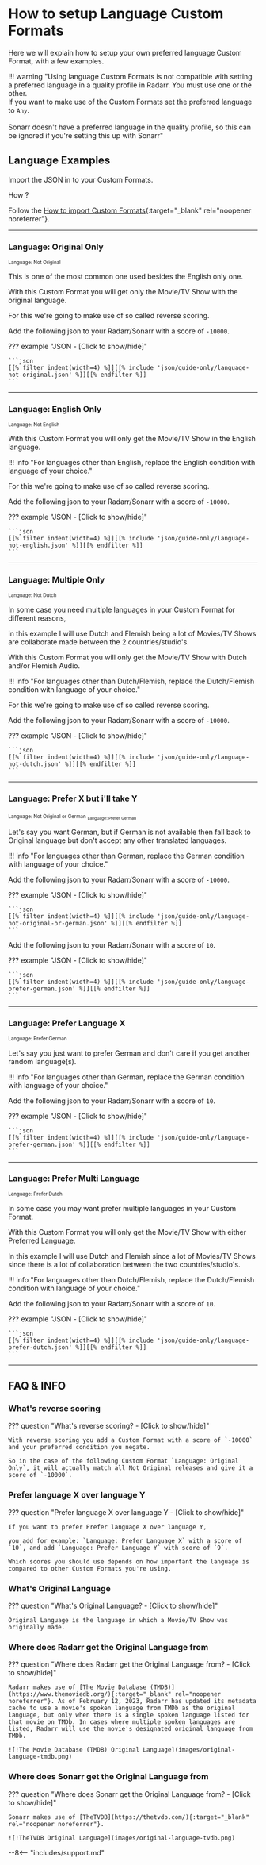 # How to setup Language Custom Formats

Here we will explain how to setup your own preferred language Custom Format, with a few examples.

!!! warning "Using language Custom Formats is not compatible with setting a preferred language in a quality profile in Radarr. You must use one or the other.<br>If you want to make use of the Custom Formats set the preferred language to `Any`.<br><br>Sonarr doesn't have a preferred language in the quality profile, so this can be ignored if you're setting this up with Sonarr"

## Language Examples

Import the JSON in to your Custom Formats.

How ?

Follow the [How to import Custom Formats](/Radarr/Radarr-import-custom-formats/){:target="_blank" rel="noopener noreferrer"}.

---

### Language: Original Only

<sub><sub>Language: Not Original</sub>

This is one of the most common one used besides the English only one.

With this Custom Format you will get only the Movie/TV Show with the original language.

For this we're going to make use of so called reverse scoring.

Add the following json to your Radarr/Sonarr with a score of `-10000`.

??? example "JSON - [Click to show/hide]"

    ```json
    [[% filter indent(width=4) %]][[% include 'json/guide-only/language-not-original.json' %]][[% endfilter %]]
    ```

---

### Language: English Only

<sub><sub>Language: Not English</sub>

With this Custom Format you will only get the Movie/TV Show in the English language.

!!! info "For languages other than English, replace the English condition with language of your choice."

For this we're going to make use of so called reverse scoring.

Add the following json to your Radarr/Sonarr with a score of `-10000`.

??? example "JSON - [Click to show/hide]"

    ```json
    [[% filter indent(width=4) %]][[% include 'json/guide-only/language-not-english.json' %]][[% endfilter %]]
    ```

---

### Language: Multiple Only

<sub><sub>Language: Not Dutch</sub>

In some case you need multiple languages in your Custom Format for different reasons,

in this example I will use Dutch and Flemish being a lot of Movies/TV Shows are collaborate made between the 2 countries/studio's.

With this Custom Format you will only get the Movie/TV Show with Dutch and/or Flemish Audio.

!!! info "For languages other than Dutch/Flemish, replace the Dutch/Flemish condition with language of your choice."

For this we're going to make use of so called reverse scoring.

Add the following json to your Radarr/Sonarr with a score of `-10000`.

??? example "JSON - [Click to show/hide]"

    ```json
    [[% filter indent(width=4) %]][[% include 'json/guide-only/language-not-dutch.json' %]][[% endfilter %]]
    ```

---

### Language: Prefer X but i'll take Y

<sub><sub>Language: Not Original or German</sub>
<sub><sub>Language: Prefer German</sub>

Let's say you want German, but if German is not available then fall back to Original language but don't accept any other translated languages.

!!! info "For languages other than German, replace the German condition with language of your choice."

Add the following json to your Radarr/Sonarr with a score of `-10000`.

??? example "JSON - [Click to show/hide]"

    ```json
    [[% filter indent(width=4) %]][[% include 'json/guide-only/language-not-original-or-german.json' %]][[% endfilter %]]
    ```

Add the following json to your Radarr/Sonarr with a score of `10`.

??? example "JSON - [Click to show/hide]"

    ```json
    [[% filter indent(width=4) %]][[% include 'json/guide-only/language-prefer-german.json' %]][[% endfilter %]]
    ```

---

### Language: Prefer Language X

<sub><sub>Language: Prefer German</sub>

Let's say you just want to prefer German and don't care if you get another random language(s).

!!! info "For languages other than German, replace the German condition with language of your choice."

Add the following json to your Radarr/Sonarr with a score of `10`.

??? example "JSON - [Click to show/hide]"

    ```json
    [[% filter indent(width=4) %]][[% include 'json/guide-only/language-prefer-german.json' %]][[% endfilter %]]
    ```

---

### Language: Prefer Multi Language

<sub><sub>Language: Prefer Dutch</sub>

In some case you may want prefer multiple languages in your Custom Format.

With this Custom Format you will only get the Movie/TV Show with either Preferred Language.

In this example I will use Dutch and Flemish since a lot of Movies/TV Shows since there is a lot of collaboration between the two countries/studio's.

!!! info "For languages other than Dutch/Flemish, replace the Dutch/Flemish condition with language of your choice."

Add the following json to your Radarr/Sonarr with a score of `10`.

??? example "JSON - [Click to show/hide]"

    ```json
    [[% filter indent(width=4) %]][[% include 'json/guide-only/language-prefer-dutch.json' %]][[% endfilter %]]
    ```

---

## FAQ & INFO

### What's reverse scoring

??? question "What's reverse scoring? - [Click to show/hide]"

    With reverse scoring you add a Custom Format with a score of `-10000` and your preferred condition you negate.

    So in the case of the following Custom Format `Language: Original Only`, it will actually match all Not Original releases and give it a score of `-10000`.

### Prefer language X over language Y

??? question "Prefer language X over language Y - [Click to show/hide]"

    If you want to prefer Prefer language X over language Y,

    you add for example: `Language: Prefer Language X` with a score of `10`, and add `Language: Prefer Language Y` with score of `9`.

    Which scores you should use depends on how important the language is compared to other Custom Formats you're using.

### What's Original Language

??? question "What's Original Language? - [Click to show/hide]"

    Original Language is the language in which a Movie/TV Show was originally made.

### Where does Radarr get the Original Language from

??? question "Where does Radarr get the Original Language from? - [Click to show/hide]"

    Radarr makes use of [The Movie Database (TMDB)](https://www.themoviedb.org/){:target="_blank" rel="noopener noreferrer"}. As of February 12, 2023, Radarr has updated its metadata cache to use a movie's spoken language from TMDb as the original language, but only when there is a single spoken language listed for that movie on TMDb. In cases where multiple spoken languages are listed, Radarr will use the movie's designated original language from TMDb.

    ![!The Movie Database (TMDB) Original Language](images/original-language-tmdb.png)

### Where does Sonarr get the Original Language from

??? question "Where does Sonarr get the Original Language from? - [Click to show/hide]"

    Sonarr makes use of [TheTVDB](https://thetvdb.com/){:target="_blank" rel="noopener noreferrer"}.

    ![!TheTVDB Original Language](images/original-language-tvdb.png)

--8<-- "includes/support.md"
